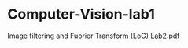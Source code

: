 # Computer-Vision-lab1
Image filtering and Fuorier Transform (LoG)
[Lab2.pdf](https://github.com/Mohammadrezahajihosseini/Computer-Vision-lab1/files/8109107/Lab2.pdf)
